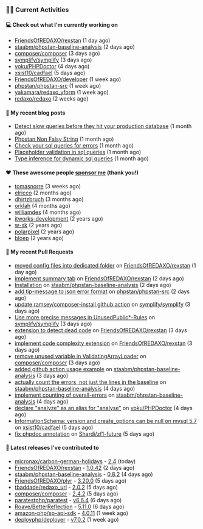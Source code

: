 ### 👨‍💻 Current Activities


#### 💻 Check out what I'm currently working on

- [FriendsOfREDAXO/rexstan](https://github.com/FriendsOfREDAXO/rexstan) (1 day ago)
- [staabm/phpstan-baseline-analysis](https://github.com/staabm/phpstan-baseline-analysis) (2 days ago)
- [composer/composer](https://github.com/composer/composer) (3 days ago)
- [symplify/symplify](https://github.com/symplify/symplify) (3 days ago)
- [voku/PHPDoctor](https://github.com/voku/PHPDoctor) (4 days ago)
- [xsist10/cadfael](https://github.com/xsist10/cadfael) (5 days ago)
- [FriendsOfREDAXO/developer](https://github.com/FriendsOfREDAXO/developer) (1 week ago)
- [phpstan/phpstan-src](https://github.com/phpstan/phpstan-src) (1 week ago)
- [yakamara/redaxo_yform](https://github.com/yakamara/redaxo_yform) (1 week ago)
- [redaxo/redaxo](https://github.com/redaxo/redaxo) (2 weeks ago)


#### 📜 My recent blog posts

- [Detect slow queries before they hit your production database](https://staabm.github.io/2022/08/16/phpstan-dba-query-plan-analysis.html) (1 month ago)
- [Phpstan Non Falsy String](https://staabm.github.io/2022/08/11/phpstan-non-falsy-string.html) (1 month ago)
- [Check your sql queries for errors](https://staabm.github.io/2022/08/05/phpstan-dba-syntax-error-detection.html) (1 month ago)
- [Placeholder validation in sql queries](https://staabm.github.io/2022/07/30/phpstan-dba-placeholder-validation.html) (1 month ago)
- [Type inference for dynamic sql queries](https://staabm.github.io/2022/07/23/phpstan-dba-inference-placeholder.html) (1 month ago)


#### ❤️ These awesome people [sponsor me](https://github.com/sponsors/staabm) (thank you!)

- [tomasnorre](https://github.com/tomasnorre) (3 weeks ago)
- [elricco](https://github.com/elricco) (2 months ago)
- [dhirtzbruch](https://github.com/dhirtzbruch) (3 months ago)
- [orklah](https://github.com/orklah) (4 months ago)
- [williamdes](https://github.com/williamdes) (4 months ago)
- [itworks-development](https://github.com/itworks-development) (2 years ago)
- [w-sk](https://github.com/w-sk) (2 years ago)
- [polarpixel](https://github.com/polarpixel) (2 years ago)
- [bloep](https://github.com/bloep) (2 years ago)


#### 🔨 My recent Pull Requests

- [moved config files into dedicated folder](https://github.com/FriendsOfREDAXO/rexstan/pull/118) on [FriendsOfREDAXO/rexstan](https://github.com/FriendsOfREDAXO/rexstan) (1 day ago)
- [implement summary tab](https://github.com/FriendsOfREDAXO/rexstan/pull/117) on [FriendsOfREDAXO/rexstan](https://github.com/FriendsOfREDAXO/rexstan) (2 days ago)
- [Installation](https://github.com/staabm/phpstan-baseline-analysis/pull/71) on [staabm/phpstan-baseline-analysis](https://github.com/staabm/phpstan-baseline-analysis) (2 days ago)
- [add tip-message to json error format](https://github.com/phpstan/phpstan-src/pull/1727) on [phpstan/phpstan-src](https://github.com/phpstan/phpstan-src) (2 days ago)
- [update ramsey/composer-install github action](https://github.com/symplify/symplify/pull/4403) on [symplify/symplify](https://github.com/symplify/symplify) (3 days ago)
- [Use more precise messages in UnusedPublic*-Rules](https://github.com/symplify/symplify/pull/4402) on [symplify/symplify](https://github.com/symplify/symplify) (3 days ago)
- [extension to detect dead code](https://github.com/FriendsOfREDAXO/rexstan/pull/112) on [FriendsOfREDAXO/rexstan](https://github.com/FriendsOfREDAXO/rexstan) (3 days ago)
- [implement code complexity extension](https://github.com/FriendsOfREDAXO/rexstan/pull/111) on [FriendsOfREDAXO/rexstan](https://github.com/FriendsOfREDAXO/rexstan) (3 days ago)
- [remove unused variable in ValidatingArrayLoader](https://github.com/composer/composer/pull/11063) on [composer/composer](https://github.com/composer/composer) (3 days ago)
- [added github action usage example](https://github.com/staabm/phpstan-baseline-analysis/pull/70) on [staabm/phpstan-baseline-analysis](https://github.com/staabm/phpstan-baseline-analysis) (3 days ago)
- [actually count the errors, not just the lines in the baseline](https://github.com/staabm/phpstan-baseline-analysis/pull/69) on [staabm/phpstan-baseline-analysis](https://github.com/staabm/phpstan-baseline-analysis) (4 days ago)
- [implement counting of overall-errors](https://github.com/staabm/phpstan-baseline-analysis/pull/68) on [staabm/phpstan-baseline-analysis](https://github.com/staabm/phpstan-baseline-analysis) (4 days ago)
- [declare &#34;analyze&#34; as an alias for &#34;analyse&#34;](https://github.com/voku/PHPDoctor/pull/10) on [voku/PHPDoctor](https://github.com/voku/PHPDoctor) (4 days ago)
- [InformationSchema: version and create_options can be null on mysql 5.7](https://github.com/xsist10/cadfael/pull/65) on [xsist10/cadfael](https://github.com/xsist10/cadfael) (5 days ago)
- [fix phpdoc annotation](https://github.com/Shardj/zf1-future/pull/255) on [Shardj/zf1-future](https://github.com/Shardj/zf1-future) (5 days ago)


#### 🔭 Latest releases I've contributed to

- [micronax/carbon-german-holidays](https://github.com/micronax/carbon-german-holidays) - [2.4](https://github.com/micronax/carbon-german-holidays/releases/tag/2.4) (today)
- [FriendsOfREDAXO/rexstan](https://github.com/FriendsOfREDAXO/rexstan) - [1.0.42](https://github.com/FriendsOfREDAXO/rexstan/releases/tag/1.0.42) (2 days ago)
- [staabm/phpstan-baseline-analysis](https://github.com/staabm/phpstan-baseline-analysis) - [0.8.2](https://github.com/staabm/phpstan-baseline-analysis/releases/tag/0.8.2) (4 days ago)
- [FriendsOfREDAXO/plyr](https://github.com/FriendsOfREDAXO/plyr) - [3.20.0](https://github.com/FriendsOfREDAXO/plyr/releases/tag/3.20.0) (5 days ago)
- [tbaddade/redaxo_url](https://github.com/tbaddade/redaxo_url) - [2.0.2](https://github.com/tbaddade/redaxo_url/releases/tag/2.0.2) (5 days ago)
- [composer/composer](https://github.com/composer/composer) - [2.4.2](https://github.com/composer/composer/releases/tag/2.4.2) (5 days ago)
- [paratestphp/paratest](https://github.com/paratestphp/paratest) - [v6.6.4](https://github.com/paratestphp/paratest/releases/tag/v6.6.4) (6 days ago)
- [Roave/BetterReflection](https://github.com/Roave/BetterReflection) - [5.11.0](https://github.com/Roave/BetterReflection/releases/tag/5.11.0) (6 days ago)
- [amazon-php/sp-api-sdk](https://github.com/amazon-php/sp-api-sdk) - [4.0.11](https://github.com/amazon-php/sp-api-sdk/releases/tag/4.0.11) (1 week ago)
- [deployphp/deployer](https://github.com/deployphp/deployer) - [v7.0.2](https://github.com/deployphp/deployer/releases/tag/v7.0.2) (1 week ago)
